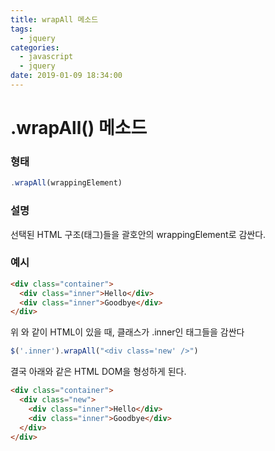 ```yaml
---
title: wrapAll 메소드
tags:
  - jquery
categories:
  - javascript
  - jquery
date: 2019-01-09 18:34:00
---
```

# .wrapAll() 메소드

### 형태

~~~javascript
.wrapAll(wrappingElement)
~~~

### 설명

선택된 HTML 구조(태그)들을 괄호안의 wrappingElement로 감싼다.

### 예시

~~~html
<div class="container">
  <div class="inner">Hello</div>
  <div class="inner">Goodbye</div>
</div>
~~~

위 와 같이 HTML이 있을 때, 클래스가 .inner인 태그들을 감싼다

~~~javascript
$('.inner').wrapAll("<div class='new' />")
~~~

결국 아래와 같은 HTML DOM을 형성하게 된다.

~~~html
<div class="container">
  <div class="new">
    <div class="inner">Hello</div>
    <div class="inner">Goodbye</div>
  </div>
</div>
~~~